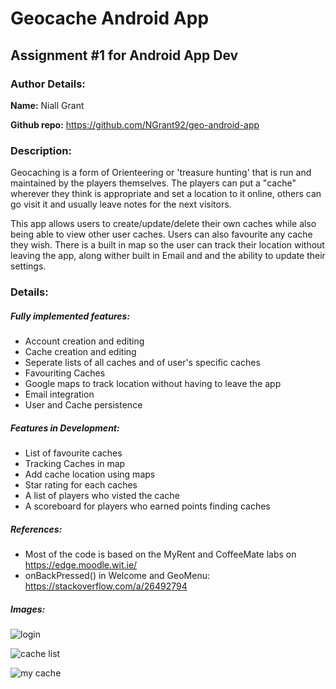 # Geocache Android App
## Assignment #1 for Android App Dev

### Author Details:

**Name:** Niall Grant

**Github repo:** https://github.com/NGrant92/geo-android-app

### Description:

Geocaching is a form of Orienteering or 'treasure hunting' that is run and maintained by the players
themselves. The players can put a "cache" wherever they think is appropriate and set a location to it
online, others can go visit it and usually leave notes for the next visitors.

This app allows users to create/update/delete their own caches while also being able to view other
user caches. Users can also favourite any cache they wish. There is a built in map so the user can
track their location without leaving the app, along wither built in Email and and the ability to update
their settings.

### Details:
##### Fully implemented features:
- Account creation and editing
- Cache creation and editing
- Seperate lists of all caches and of user's specific caches
- Favouriting Caches
- Google maps to track location without having to leave the app
- Email integration
- User and Cache persistence

##### Features in Development:

- List of favourite caches
- Tracking Caches in map
- Add cache location using maps
- Star rating for each caches
- A list of players who visted the cache
- A scoreboard for players who earned points finding caches

##### References:

- Most of the code is based on the MyRent and CoffeeMate labs on https://edge.moodle.wit.ie/
- onBackPressed() in Welcome and GeoMenu: https://stackoverflow.com/a/26492794


##### Images:

![login](http://res.cloudinary.com/ngrant/image/upload/c_scale,w_900/v1509892066/main-login-menu_aj1rr1.jpg)

![cache list](http://res.cloudinary.com/ngrant/image/upload/c_scale,w_600/v1509892062/cache-list_pvtxh9.jpg)

![my cache](http://res.cloudinary.com/ngrant/image/upload/c_scale,w_600/v1509892062/my-cache_gnysdk.jpg)